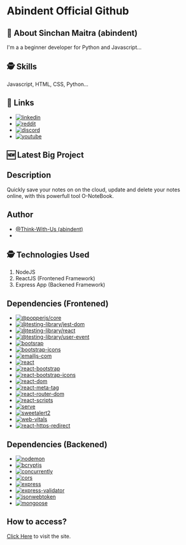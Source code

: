 # Abindent Official Github


## 🚀 About Sinchan Maitra (abindent)
I'm a a beginner developer for Python and Javascript...

## 🕵️‍ Skills
Javascript, HTML, CSS, Python...

## 🔗 Links

- [![linkedin](https://img.shields.io/badge/linkedin-0A66C2?style=for-the-badge&logo=linkedin&logoColor=white)](https://www.linkedin.com/in/sinchan-maitra-22a303217/)
- [![reddit](https://img.shields.io/reddit/subreddit-subscribers/Abindent?style=for-the-badge&logo=reddit)](https://reddit.com/r/Abindent)
- [![discord](https://img.shields.io/discord/843750265554206740?style=for-the-badge&logo=discord)](https://discord.io/OpenSourceGames) 
- [![youtube](https://img.shields.io/youtube/channel/subscribers/UCYCtnmYa44736S7GbfnbYoQ?style=for-the-badge&logo=youtube)](https://tiny.cc/DiscoHuge-YT)

## 🆕 Latest Big Project 

## Description
Quickly save your  notes on on the  cloud,  update and  delete your notes online, with this powerfull tool O-NoteBook.

## Author

- [@Think-With-Us (abindent)](https://www.github.com/abindent)
- 
## 🕵️‍ Technologies Used
1. NodeJS
2. ReactJS (Frontened Framework)
3. Express App (Backened Framework)
  
## Dependencies (Frontened)
- [![@popperjs/core](https://img.shields.io/badge/@popperjs/core-2.11.0-green?style=for-the-badge&logo=npm)](https://www.npmjs.com/package/@popperjs/core)
- [![@testing-library/jest-dom](https://img.shields.io/badge/testing--library%2Fjest--dom-5.11.4-green?style=for-the-badge&logo=npm)](https://www.npmjs.com/package/@testing-library/jest-dom)
- [![@testing-library/react](https://img.shields.io/badge/testing--library%2Freact-11.1.0-green?style=for-the-badge&logo=npm)](https://www.npmjs.com/package/@testing-library/react)
- [![@testing-library/user-event](https://img.shields.io/badge/testing--library%2Fuser--event-12.1.10-green?style=for-the-badge&logo=npm)](https://www.npmjs.com/package/@testing-library/user-event)
- [![bootsrap](https://img.shields.io/badge/bootstrap-3.0.0-brightgreen?style=for-the-badge&logo=npm)](https://www.npmjs.com/package/bootstrap)
- [![bootstrap-icons](https://img.shields.io/badge/bootstrap--icons-1.7.2-brightgreen?style=for-the-badge&logo=npm)](https://www.npmjs.com/package/bootstrap-icons)
- [![emailjs-com](https://img.shields.io/badge/emailjs--com-3.2.0-brightgreen?style=for-the-badge&logo=npm)](https://www.npmjs.com/package/emailjs-com)
- [![react](https://img.shields.io/badge/react-17.0.2-green?style=for-the-badge&logo=npm)](https://www.npmjs.com/package/react)
- [![react-bootstrap](https://img.shields.io/badge/react--bootstrap-2.0.3-green?style=for-the-badge&logo=npm)](https://www.npmjs.com/package/react-bootstrap)
- [![react-bootstrap-icons](https://img.shields.io/badge/react--bootstrap--icons-1.6.1-green?style=for-the-badge&logo=npm)](https://www.npmjs.com/package/react-bootstrap-icons)
- [![react-dom](https://img.shields.io/badge/react--dom-17.0.2-green?style=for-the-badge&logo=npm)](https://www.npmjs.com/package/react-dom)
- [![react-meta-tag](https://img.shields.io/badge/react--meta--tag-1.0.1-green?style=for-the-badge&logo=npm)](https://www.npmjs.com/package/react-meta-tag)
- [![react-router-dom](https://img.shields.io/badge/react--router--dom-5.2.0-green?style=for-the-badge&logo=npm)](https://www.npmjs.com/package/react-router-dom)
- [![react-scripts](https://img.shields.io/badge/react--scripts-4.0.3-green?style=for-the-badge&logo=npm)](https://www.npmjs.com/package/react-scripts)
- [![serve](https://img.shields.io/badge/serve-13.0.2-green?style=for-the-badge&logo=npm)](https://www.npmjs.com/package/serve)
- [![sweetalert2](https://img.shields.io/badge/sweetalert2-11.3.0-green?style=for-the-badge&logo=npm)](https://www.npmjs.com/package/sweetalert2)
- [![web-vitals](https://img.shields.io/badge/web--vitals-1.0.1-green?style=for-the-badge&logo=npm)](https://www.npmjs.com/package/web-vital)
- [![react-https-redirect](https://img.shields.io/badge/react--https--redirect-1.1.0-green?style=for-the-badge&logo=npm)](https://www.npmjs.com/package/react-https-redirect)

## Dependencies (Backened)
- [![nodemon](https://img.shields.io/badge/nodemon-2.0.15-green?style=for-the-badge&logo=npm)](https://www.npmjs.com/package/nodemon)
- [![bcryptjs](https://img.shields.io/badge/bcryptjs-2.4.3-green?style=for-the-badge&logo=npm)](https://www.npmjs.com/package/bcryptjs)
- [![concurrently](https://img.shields.io/badge/concurrently-6.4.0-green?style=for-the-badge&logo=npm)](https://www.npmjs.com/package/concurrently)
- [![cors](https://img.shields.io/badge/cors-6.4.0-green?style=for-the-badge&logo=npm)](https://www.npmjs.com/package/cors)
- [![express](https://img.shields.io/badge/cors-2.8.5-green?style=for-the-badge&logo=npm)](https://www.npmjs.com/package/express)
- [![express-validator](https://img.shields.io/badge/express--validator-6.13.0-green?style=for-the-badge&logo=npm)](https://www.npmjs.com/package/express-validator)
- [![jsonwebtoken](https://img.shields.io/badge/jsonwebtoken-8.5.1-green?style=for-the-badge&logo=npm)](https://www.npmjs.com/package/jsonwebtoken)
- [![mongoose](https://img.shields.io/badge/mongoose-6.1.1-green?style=for-the-badge&logo=npm)](https://www.npmjs.com/package/mongoose) 

## How to access?
[Click Here](https://onotebook.herokuapp.com/) to visit the site.

